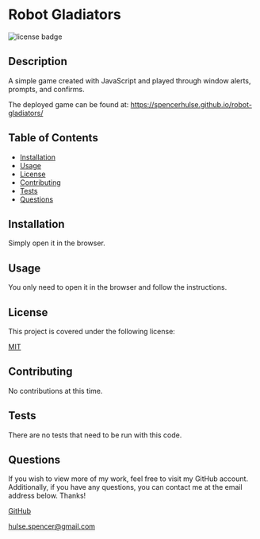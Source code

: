 # Robot Gladiators

![license badge](https://img.shields.io/badge/license-MIT-brightgreen)

## Description

A simple game created with JavaScript and played through window alerts, prompts, and confirms.

The deployed game can be found at: https://spencerhulse.github.io/robot-gladiators/

## Table of Contents

- [Installation](#installation)
- [Usage](#usage)
- [License](#license)
- [Contributing](#contributing)
- [Tests](#tests)
- [Questions](#questions)
  <a name="installation"></a>

## Installation

Simply open it in the browser.
<a name="usage"></a>

## Usage

You only need to open it in the browser and follow the instructions.
<a name="license"></a>

## License

This project is covered under the following license:

[MIT](https://www.mit.edu/~amini/LICENSE.md)

<a name="contributing"></a>

## Contributing

No contributions at this time.
<a name="tests"></a>

## Tests

There are no tests that need to be run with this code.
<a name="questions"></a>

## Questions

If you wish to view more of my work, feel free to visit my GitHub account. Additionally, if you have any questions, you can contact me at the email address below. Thanks!

[GitHub](https://github.com/SpencerHulse)

<hulse.spencer@gmail.com>
